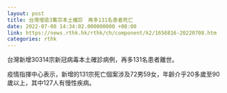 ```yaml
---
layout: post
title: 台灣增逾3萬宗本土確診　再多131名患者死亡
date: 2022-07-08 14:34:02.000000000 +08:00
link: https://news.rthk.hk/rthk/ch/component/k2/1656816-20220708.htm
categories: rthk
---
```


台灣新增30314宗新冠病毒本土確診病例，再多131名患者離世。

疫情指揮中心表示，新增的131宗死亡個案涉及72男59女，年齡介乎20多歲至90歲以上，其中127人有慢性疾病。
